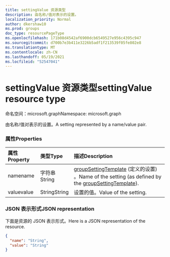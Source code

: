 ```yaml
---
title: settingValue 资源类型
description: 由名称/值对表示的设置。
localization_priority: Normal
author: dkershaw10
ms.prod: groups
doc_type: resourcePageType
ms.openlocfilehash: 171b08d4542af6900dcb6549527e956c4395c947
ms.sourcegitcommit: d700b7e3b411e3226b5adf1f213539f05fe802e8
ms.translationtype: MT
ms.contentlocale: zh-CN
ms.lasthandoff: 05/19/2021
ms.locfileid: "52547041"
---
```

# <a name="settingvalue-resource-type"></a><span data-ttu-id="d5f30-103">settingValue 资源类型</span><span class="sxs-lookup"><span data-stu-id="d5f30-103">settingValue resource type</span></span>

<span data-ttu-id="d5f30-104">命名空间：microsoft.graph</span><span class="sxs-lookup"><span data-stu-id="d5f30-104">Namespace: microsoft.graph</span></span>

<span data-ttu-id="d5f30-105">由名称/值对表示的设置。</span><span class="sxs-lookup"><span data-stu-id="d5f30-105">A setting represented by a name/value pair.</span></span>

### <a name="properties"></a><span data-ttu-id="d5f30-106">属性</span><span class="sxs-lookup"><span data-stu-id="d5f30-106">Properties</span></span>

| <span data-ttu-id="d5f30-107">属性</span><span class="sxs-lookup"><span data-stu-id="d5f30-107">Property</span></span> | <span data-ttu-id="d5f30-108">类型</span><span class="sxs-lookup"><span data-stu-id="d5f30-108">Type</span></span> | <span data-ttu-id="d5f30-109">描述</span><span class="sxs-lookup"><span data-stu-id="d5f30-109">Description</span></span> |
|:---------------|:--------|:----------|
|<span data-ttu-id="d5f30-110">name</span><span class="sxs-lookup"><span data-stu-id="d5f30-110">name</span></span>|<span data-ttu-id="d5f30-111">字符串</span><span class="sxs-lookup"><span data-stu-id="d5f30-111">String</span></span>| <span data-ttu-id="d5f30-112">[groupSettingTemplate](groupsettingtemplate.md) (定义的设置) 。</span><span class="sxs-lookup"><span data-stu-id="d5f30-112">Name of the setting (as defined by the [groupSettingTemplate](groupsettingtemplate.md)).</span></span> |
|<span data-ttu-id="d5f30-113">value</span><span class="sxs-lookup"><span data-stu-id="d5f30-113">value</span></span>|<span data-ttu-id="d5f30-114">String</span><span class="sxs-lookup"><span data-stu-id="d5f30-114">String</span></span>| <span data-ttu-id="d5f30-115">设置的值。</span><span class="sxs-lookup"><span data-stu-id="d5f30-115">Value of the setting.</span></span> |

### <a name="json-representation"></a><span data-ttu-id="d5f30-116">JSON 表示形式</span><span class="sxs-lookup"><span data-stu-id="d5f30-116">JSON representation</span></span>

<span data-ttu-id="d5f30-117">下面是资源的 JSON 表示形式。</span><span class="sxs-lookup"><span data-stu-id="d5f30-117">Here is a JSON representation of the resource.</span></span>

<!-- {
  "blockType": "resource",
  "optionalProperties": [

  ],
  "@odata.type": "microsoft.graph.settingValue"
}-->

```json
{
  "name": "String",
  "value": "String"
}

```


<!-- uuid: 8fcb5dbc-d5aa-4681-8e31-b001d5168d79
2015-10-25 14:57:30 UTC -->
<!-- {
  "type": "#page.annotation",
  "description": "settingValue resource",
  "keywords": "",
  "section": "documentation",
  "tocPath": ""
}-->

